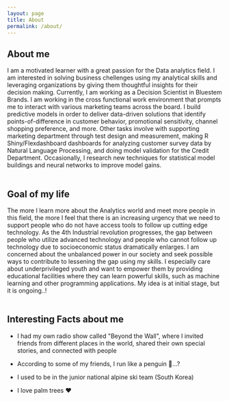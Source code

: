 ```yaml
---
layout: page
title: About
permalink: /about/
---
```


## About me 

I am a motivated learner with a great passion for the Data analytics field. I am interested in solving business chellenges using my analytical skills and leveraging organizations by giving them thoughtful insights for their decision making. Currently, I am working as a Decision Scientist in Bluestem Brands. I am working in the cross functional work environment that prompts me to interact with various marketing teams across the board. I build predictive models in order to deliver data-driven solutions that identify points-of-difference in customer behavior, promotional sensitivity, channel shopping preference, and more. Other tasks involve with supporting marketing department through test design and measurement, making R Shiny/Flexdashboard dashboards for analyzing customer survey data by Natural Language Processing, and doing model validation for the Credit Department. 
Occasionally, I research new techniques for statistical model buildings and neural networks to improve model gains. <br><br>

## Goal of my life 

The more I learn more about the Analytics world and meet more people in this field, the more I feel that there is an increasing urgency that we need to support people who do not have access tools to follow up cutting edge technology. As the 4th Industrial revolution progresses, the gap between people who utilize advanced technology and people who cannot follow up technology due to socioeconomic status dramatically enlarges. I am concerned about the unbalanced power in our society and seek possible ways to contribute to lessening the gap using my skills. I especially care about underprivileged youth and want to empower them by providing educational facilities where they can learn powerful skills, such as machine learning and other programming applications. My idea is at initial stage, but it is ongoing..! <br><br>


## Interesting Facts about me

* I had my own radio show called "Beyond the Wall", where I invited friends from different places in the world, shared their own special stories, and connected with people<br>

* According to some of my friends, I run like a penguin 🐧...?<br>

* I used to be in the junior national alpine ski team (South Korea)<br>

* I love palm trees ❤️
